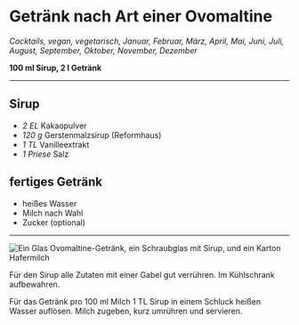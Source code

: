 # Getränk nach Art einer Ovomaltine

_Cocktails, vegan, vegetarisch, Januar, Februar, März, April, Mai, Juni, Juli, August, September, Oktober, November, Dezember_

**100 ml Sirup, 2 l Getränk**

---

## Sirup

- _2 EL_ Kakaopulver
- _120 g_ Gerstenmalzsirup (Reformhaus)
- _1 TL_ Vanilleextrakt
- _1 Priese_ Salz

## fertiges Getränk

- heißes Wasser
- Milch nach Wahl
- Zucker (optional)

---

![Ein Glas Ovomaltine-Getränk, ein Schraubglas mit Sirup, und ein Karton Hafermilch](ovomaltine.jpg)

Für den Sirup alle Zutaten mit einer Gabel gut verrühren. Im Kühlschrank aufbewahren.

Für das Getränk pro 100 ml Milch 1 TL Sirup in einem Schluck heißen Wasser auflösen. Milch zugeben, kurz umrühren und servieren.
